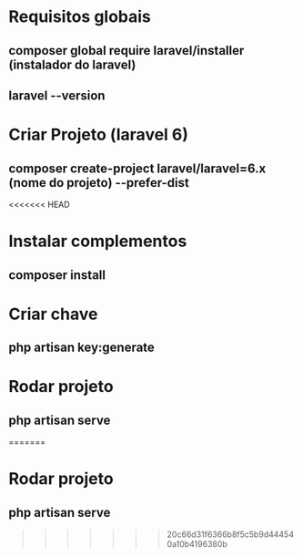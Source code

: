 # Requisitos globais
## composer global require laravel/installer (instalador do laravel)
## laravel --version

# Criar Projeto (laravel 6)
## composer create-project laravel/laravel=6.x (nome do projeto) --prefer-dist

<<<<<<< HEAD
# Instalar complementos
## composer install

# Criar chave
## php artisan key:generate

# Rodar projeto
## php artisan serve
=======
# Rodar projeto
## php artisan serve
>>>>>>> 20c66d31f6366b8f5c5b9d444540a10b4196380b
